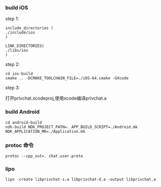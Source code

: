 ### build iOS
step 1:

```
include_directories (
./include/ios
)

LINK_DIRECTORIES(
./libs/ios
)
```

step 2:
```
cd ios-build
cmake .. -DCMAKE_TOOLCHAIN_FILE=./iOS-64.cmake -GXcode

```

step 3:

打开privchat.xcodeproj,使用xcode编译privchat.a


### build Android
```
cd android-build
ndk-build NDK_PROJECT_PATH=. APP_BUILD_SCRIPT=./Android.mk NDK_APPLICATION_MK=./Application.mk
```

### protoc 命令
```
protoc --cpp_out=. chat.user.proto

```

### lipo

```
lipo -create libprivchat-s.a libprivchat-d.a -output libprivchat.a

```
